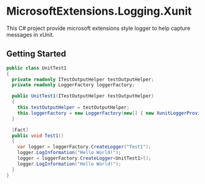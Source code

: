 # MicrosoftExtensions.Logging.Xunit #

This C# project provide microsoft extensions style logger to help capture messages in xUnit.

## Getting Started ##

```csharp
public class UnitTest1
{
  private readonly ITestOutputHelper testOutputHelper;
  private readonly LoggerFactory loggerFactory;

  public UnitTest1(ITestOutputHelper testOutputHelper)
  {
    this.testOutputHelper = testOutputHelper;
    this.loggerFactory = new LoggerFactory(new[] { new XunitLoggerProvider(testOutputHelper) });
  }

  [Fact]
  public void Test1()
  {
    var logger = loggerFactory.CreateLogger("Test1");
    logger.LogInformation("Hello World!");
    logger = loggerFactory.CreateLogger<UnitTest1>();
    logger.LogInformation("Hello World!");
  }
}
```
